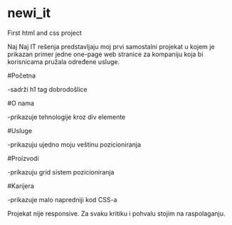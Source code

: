# newi_it
First html and css project


Naj Naj IT rešenja predstavljaju moj prvi samostalni projekat u kojem je prikazan primer jedne one-page web stranice za kompaniju koja bi korisnicama pružala određene usluge.

#Početna

-sadrži h1 tag dobrodošlice

#O nama

-prikazuje tehnologije kroz div elemente

#Usluge

-prikazuju ujedno moju veštinu pozicioniranja

#Proizvodi

-prikazuju grid sistem pozicioniranja

#Karijera

-prikazuje malo napredniji kod CSS-a

Projekat nije responsive. Za svaku kritiku i pohvalu stojim na raspolaganju.
